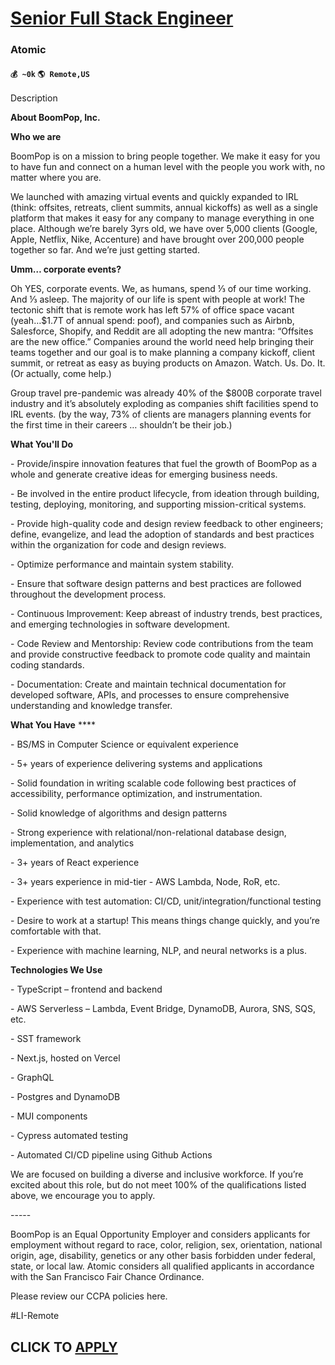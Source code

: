 # [Senior Full Stack Engineer](https://www.remotewlb.com/apply/senior-full-stack-engineer-70083)  
### Atomic  
#### `💰 ~0k` `🌎 Remote,US`  

Description

**About BoomPop, Inc.**

  

 **Who we are**

BoomPop is on a mission to bring people together. We make it easy for you to have fun and connect on a human level with the people you work with, no matter where you are.

We launched with amazing virtual events and quickly expanded to IRL (think: offsites, retreats, client summits, annual kickoffs) as well as a single platform that makes it easy for any company to manage everything in one place. Although we’re barely 3yrs old, we have over 5,000 clients (Google, Apple, Netflix, Nike, Accenture) and have brought over 200,000 people together so far. And we’re just getting started.

**Umm… corporate events?**

Oh YES, corporate events. We, as humans, spend ⅓ of our time working. And ⅓ asleep. The majority of our life is spent with people at work! The tectonic shift that is remote work has left 57% of office space vacant (yeah…$1.7T of annual spend: poof), and companies such as Airbnb, Salesforce, Shopify, and Reddit are all adopting the new mantra: “Offsites are the new office.” Companies around the world need help bringing their teams together and our goal is to make planning a company kickoff, client summit, or retreat as easy as buying products on Amazon. Watch. Us. Do. It. (Or actually, come help.)

Group travel pre-pandemic was already 40% of the $800B corporate travel industry and it’s absolutely exploding as companies shift facilities spend to IRL events. (by the way, 73% of clients are managers planning events for the first time in their careers … shouldn’t be their job.)

  

 **What You'll Do**

\- Provide/inspire innovation features that fuel the growth of BoomPop as a whole and generate creative ideas for emerging business needs.

\- Be involved in the entire product lifecycle, from ideation through building, testing, deploying, monitoring, and supporting mission-critical systems.

\- Provide high-quality code and design review feedback to other engineers; define, evangelize, and lead the adoption of standards and best practices within the organization for code and design reviews.

\- Optimize performance and maintain system stability.

\- Ensure that software design patterns and best practices are followed throughout the development process.

\- Continuous Improvement: Keep abreast of industry trends, best practices, and emerging technologies in software development.

\- Code Review and Mentorship: Review code contributions from the team and provide constructive feedback to promote code quality and maintain coding standards.

\- Documentation: Create and maintain technical documentation for developed software, APIs, and processes to ensure comprehensive understanding and knowledge transfer.

  

 **What You Have** ****

\- BS/MS in Computer Science or equivalent experience

\- 5+ years of experience delivering systems and applications

\- Solid foundation in writing scalable code following best practices of accessibility, performance optimization, and instrumentation.

\- Solid knowledge of algorithms and design patterns

\- Strong experience with relational/non-relational database design, implementation, and analytics

\- 3+ years of React experience

\- 3+ years experience in mid-tier - AWS Lambda, Node, RoR, etc.

\- Experience with test automation: CI/CD, unit/integration/functional testing

\- Desire to work at a startup! This means things change quickly, and you’re comfortable with that.

\- Experience with machine learning, NLP, and neural networks is a plus.

  

 **Technologies We Use**

\- TypeScript – frontend and backend

\- AWS Serverless – Lambda, Event Bridge, DynamoDB, Aurora, SNS, SQS, etc.

\- SST framework

\- Next.js, hosted on Vercel

\- GraphQL

\- Postgres and DynamoDB

\- MUI components

\- Cypress automated testing

\- Automated CI/CD pipeline using Github Actions

We are focused on building a diverse and inclusive workforce. If you’re excited about this role, but do not meet 100% of the qualifications listed above, we encourage you to apply.

\-----

BoomPop is an Equal Opportunity Employer and considers applicants for employment without regard to race, color, religion, sex, orientation, national origin, age, disability, genetics or any other basis forbidden under federal, state, or local law. Atomic considers all qualified applicants in accordance with the San Francisco Fair Chance Ordinance.

Please review our CCPA policies here.

  

#LI-Remote

  
## CLICK TO [APPLY](https://www.remotewlb.com/apply/senior-full-stack-engineer-70083)


